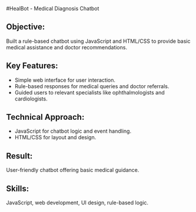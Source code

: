 #HealBot - Medical Diagnosis Chatbot

## Objective: 
Built a rule-based chatbot using JavaScript and HTML/CSS to provide basic medical assistance and doctor recommendations.

## Key Features:
- Simple web interface for user interaction.
- Rule-based responses for medical queries and doctor referrals.
- Guided users to relevant specialists like ophthalmologists and cardiologists.

## Technical Approach:
- JavaScript for chatbot logic and event handling.
- HTML/CSS for layout and design.

## Result: 
User-friendly chatbot offering basic medical guidance.

## Skills:
JavaScript, web development, UI design, rule-based logic.

